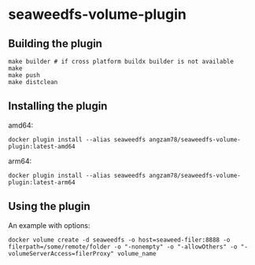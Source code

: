 
# seaweedfs-volume-plugin

## Building the plugin

    make builder # if cross platform buildx builder is not available 
    make 
    make push 
    make distclean


## Installing the plugin

amd64:

    docker plugin install --alias seaweedfs angzam78/seaweedfs-volume-plugin:latest-amd64

arm64:

    docker plugin install --alias seaweedfs angzam78/seaweedfs-volume-plugin:latest-arm64

## Using the plugin

An example with options:

    docker volume create -d seaweedfs -o host=seaweed-filer:8888 -o filerpath=/some/remote/folder -o "-nonempty" -o "-allowOthers" -o "-volumeServerAccess=filerProxy" volume_name
